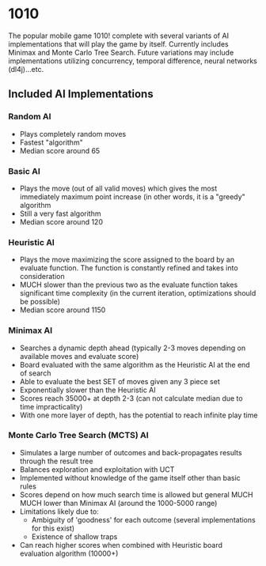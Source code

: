 # 1010
The popular mobile game 1010! complete with several variants of AI implementations that will play the game by itself. Currently includes Minimax and Monte Carlo Tree Search. Future variations may include implementations utilizing concurrency, temporal difference, neural networks (dl4j)...etc.

## Included AI Implementations
### Random AI
* Plays completely random moves
* Fastest "algorithm"
* Median score around 65

### Basic AI
* Plays the move (out of all valid moves) which gives the most immediately maximum point increase (in other words, it is a "greedy" algorithm
* Still a very fast algorithm
* Median score around 120

### Heuristic AI
* Plays the move maximizing the score assigned to the board by an evaluate function. The function is constantly refined and takes into consideration
* MUCH slower than the previous two as the evaluate function takes significant time complexity (in the current iteration, optimizations should be possible)
* Median score around 1150

### Minimax AI
* Searches a dynamic depth ahead (typically 2-3 moves depending on available moves and evaluate score)
* Board evaluated with the same algorithm as the Heuristic AI at the end of search
* Able to evaluate the best SET of moves given any 3 piece set
* Exponentially slower than the Heuristic AI
* Scores reach 35000+ at depth 2-3 (can not calculate median due to time impracticality)
* With one more layer of depth, has the potential to reach infinite play time

### Monte Carlo Tree Search (MCTS) AI
* Simulates a large number of outcomes and back-propagates results through the result tree
* Balances exploration and exploitation with UCT
* Implemented without knowledge of the game itself other than basic rules
* Scores depend on how much search time is allowed but general MUCH MUCH lower than Minimax AI (around the 1000-5000 range)
* Limitations likely due to:
  - Ambiguity of 'goodness' for each outcome (several implementations for this exist)
  - Existence of shallow traps
* Can reach higher scores when combined with Heuristic board evaluation algorithm (10000+)
